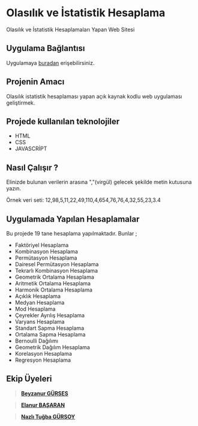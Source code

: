 # Olasılık ve İstatistik Hesaplama
Olasılık ve İstatistik Hesaplamaları Yapan Web Sitesi

## Uygulama Bağlantısı
  Uygulamaya [buradan](http://istatistikhesaplama.coolpage.biz/) erişebilirsiniz.

## Projenin Amacı
Olasılık istatistik hesaplaması yapan açık kaynak kodlu web uygulaması geliştirmek. 
    
## Projede kullanılan teknolojiler
 - HTML
 - CSS
 - JAVASCRİPT

## Nasıl Çalışır ?
 Elinizde bulunan verilerin arasına ","(virgül) gelecek şekilde metin kutusuna yazın.
      
 Örnek veri seti: 12,98,5,11,22,49,110,4,654,76,76,4,32,55,23,3.4

## Uygulamada Yapılan Hesaplamalar
Bu projede 19 tane hesaplama yapılmaktadır. Bunlar ;
- Faktöriyel Hesaplama
- Kombinasyon Hesaplama
- Permütasyon Hesaplama
- Dairesel Permütasyon Hesaplama
- Tekrarlı Kombinasyon Hesaplama
- Geometrik Ortalama Hesaplama
- Aritmetik Ortalama Hesaplama
- Harmonik Ortalama Hesaplama
- Açıklık Hesaplama
- Medyan Hesaplama
- Mod Hesaplama
- Çeyrekler Ayrılış Hesaplama
- Varyans Hesaplama
- Standart Sapma Hesaplama
- Ortalama Sapma Hesaplama
- Bernoulli Dağılımı
- Geometrik Dağılım Hesaplama
- Korelasyon Hesaplama
- Regresyon Hesaplama
 
     
## Ekip Üyeleri
>**[Beyzanur GÜRSES](https://github.com/BEYZANURGURSES1036)**

>**[Elanur BAŞARAN](https://github.com/Elanur7)**

>**[Nazlı Tuğba GÜRSOY](https://github.com/nzligursoy)**

            
    
